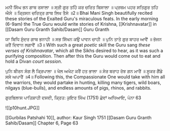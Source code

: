 ਮਨੀ ਸਿੰਘ ਭਨ ਗਾਥ ਰਸਾਲਾ ॥ ਸ੍ਰੀ ਗੁਰ ਤਹਿੰ ਕਰ ਚਰਿਤ ਬਿਸਾਲਾ ॥ 
ਪ੍ਰਥਮ ਪਹਰ ਸਤਿਗੁਰ ਤਹਿ ਐਸੇ ॥ ਕ੍ਰਿਸਨ ਚਰਿਤ੍ਰ ਗਾਥ ਲਿਖ ਤੈਸੇ ॥2॥
Bhai Mani Singh beautifully recited these stories of the Exalted Guru's miraculous feats. In the early morning (6-9am) the True Guru would write stories of Krishna, [[Krishnavatar]] in [[Dasam Guru Granth Sahib/Dasam]] Guru Granth

ਯਾ ਬਿਧਿ ਸੁੰਦਰ ਗਾਥ ਭਨਾਹੀ ॥ ਸਭ ਸਿੱਖਨ ਕਉ ਪਾਵਨ ਚਾਹੀ ॥ 
ਪੁਨਿ ਤਾਤੇ ਗੁਰ ਬਾਹਰ ਆਵੈਂ ॥ ਭੋਜਨ ਕਰੈਂ ਦਿਵਾਨ ਲਗਾਵੈਂ ॥3॥
With such a great *poetic* skill the Guru sang *these verses of Krishnavatar*, which all the Sikhs desired to hear, as it was such a purifying composition. Then after this the Guru would come out to eat and hold a Divan *court session*.

ਪੁਨਿ ਬੀਰਨ ਸੰਗ ਲੈ ਕ੍ਰਿਪਾਲਾ ॥ ਖੇਲ ਅਖੇਟ ਕਰੈਂ ਹਤ ਭਾਲਾ ॥ 
ਸੇਰ ਬਰਾਹ ਰੋਝ ਗਨ ਮਾਰੈਂ ॥ ਸੂਕਰ ਗੈਂਡੇ ਸਸੇ ਅਪਾਰੈਂ ॥4॥
Following this, the Compassionate One would take with him all the warriors, they would partake in hunting, killing many tigers, wild boars, nilgays (blue-bulls), and endless amounts of pigs, rhinos, and rabbits.

ਗੁਰਬਿਲਾਸ ਪਾਤਿਸ਼ਾਹੀ ਦਸਵੀ, ਕ੍ਰਿਤ: ਕੁਇਰ ਸਿੰਘ (1751)
ਛੇਵਾਂ ਅਧਿਆਇ, ਪੰਨਾ 63

![[p10hunt.JPG]]

[[Gurbilas Patshahi 10]], author: Kaur Singh 1751
[[Dasam Guru Granth Sahib/Dasam]]
Chapter 6, Page 63